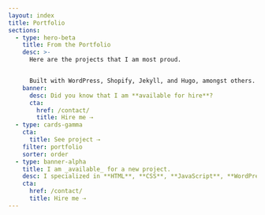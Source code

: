 ```yaml
---
layout: index
title: Portfolio
sections:
  - type: hero-beta
    title: From the Portfolio
    desc: >-
      Here are the projects that I am most proud.


      Built with WordPress, Shopify, Jekyll, and Hugo, amongst others.
    banner:
      desc: Did you know that I am **available for hire**?
      cta:
        href: /contact/
        title: Hire me ⇢
  - type: cards-gamma
    cta:
      title: See project ⇢
    filter: portfolio
    sorter: order
  - type: banner-alpha
    title: I am _available_ for a new project.
    desc: I specialized in **HTML**, **CSS**, **JavaScript**, **WordPress**, **Shopify**, and **JAMstack** technologies.
    cta:
      href: /contact/
      title: Hire me ⇢
---
```

